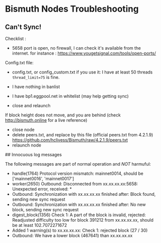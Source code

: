 # Bismuth Nodes Troubleshooting

## Can't Sync!

Checklist :

- 5658 port is open, no firewall, I can check it's available from the internet. for instance : https://www.yougetsignal.com/tools/open-ports/

Config.txt file:
- config.txt, or config_custom.txt if you use it: I have at least 50 threads `thread_limit=75` is fine.
- I have nothing in banlist
- I have bp1.eggpool.net in whitelist (may help getting sync)

- close and relaunch

If block height does not move, and you are behind (check http://bismuth.online for a live reference)

- close node
- delete peers.txt, and replace by this file (official peers.txt from 4.2.1.9)
https://github.com/hclivess/Bismuth/raw/4.2.1.9/peers.txt
- relaunch node

## Innocuous log messages

The following messages are part of normal operation and *NOT* harmuful:  

- handle(1764) Protocol version mismatch: mainnet0014, should be ['mainnet0016', 'mainnet0017']
- worker(2650) Outbound: Disconnected from xx.xx.xx.xx:5658: Unexpected error, received: *
- Outbound: Synchronization with xx.xx.xx.xx finished after: Block found, sending new sync request
- Outbound: Synchronization with xx.xx.xx.xx finished after: No new block, sending new sync request
- digest_block(1356) Check 1: A part of the block is invalid, rejected: Readjusted difficulty too low for block 391212 from xx.xx.xx.xx, should be at least 102.7072271672
- Added 1 warning(s) to xx.xx.xx.xx: Check 1: rejected block (27 / 30)
- Outbound: We have a lower block (467641) than xx.xx.xx.xx
